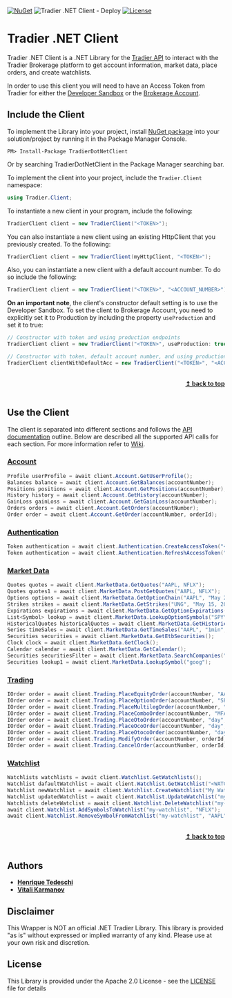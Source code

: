 [![NuGet](https://img.shields.io/nuget/v/tradier-dotnet-client.svg)](https://www.nuget.org/packages/tradier-dotnet-client/) ![Tradier .NET Client - Deploy](https://github.com/vitali-karmanov/tradier-dotnet-client/workflows/Tradier%20.NET%20Client%20-%20Deploy/badge.svg) [![License](https://img.shields.io/badge/License-Apache%202.0-blue.svg)](https://opensource.org/licenses/Apache-2.0)



# Tradier .NET Client

Tradier .NET Client is a .NET Library for the [Tradier API](https://documentation.tradier.com/) to interact with the Tradier Brokerage platform to get account information, market data, place orders, and create watchlists. 

In order to use this client you will need to have an Access Token from Tradier for either the [Developer Sandbox](https://developer.tradier.com/user/sign_up) or the [Brokerage Account](https://documentation.tradier.com/brokerage-api).

## Include the Client

To implement the Library into your project, install [NuGet package](https://www.nuget.org/packages/tradier-dotnet-client/) into your solution/project by running it in the Package Manager Console.
````
PM> Install-Package TradierDotNetClient
````
Or by searching TradierDotNetClient in the Package Manager searching bar.

To implement the client into your project, include the `Tradier.Client` namespace:
```csharp
using Tradier.Client;
```

To instantiate a new client in your program, include the following:

```csharp
TradierClient client = new TradierClient("<TOKEN>");
```

You can also instantiate a new client using an existing HttpClient that you previously created. To the following:
```csharp
TradierClient client = new TradierClient(myHttpClient, "<TOKEN>");
```

Also, you can instantiate a new client with a default account number. To do so include the following:

```csharp
TradierClient client = new TradierClient("<TOKEN>", "<ACCOUNT_NUMBER>");
```
**On an important note**, the client's constructor default setting is to use the Developer Sandbox. To set the client to Brokerage Account, you need to explicitly set it to Production by including the property `useProduction` and set it to true:

```csharp
// Constructor with token and using production endpoints
TradierClient client = new TradierClient("<TOKEN>", useProduction: true);

// Constructor with token, default account number, and using production endpoints
TradierClient clientWithDefaultAcc = new TradierClient("<TOKEN>", "<ACCOUNT_NUMBER>", useProduction: true);
```

<br/>
<div align="right">
    <b><a href="#tradier-net-client">↥ back to top</a></b>
</div>
<br/>

## Use the Client

The client is separated into different sections and follows the [API documentation](https://documentation.tradier.com/) outline. Below are described all the supported API calls for each section. For more information refer to [Wiki](https://github.com/vitali-karmanov/tradier-dotnet-client/wiki).

### [Account](https://github.com/vitali-karmanov/tradier-dotnet-client/wiki/Using-Account-methods)
```csharp
Profile userProfile = await client.Account.GetUserProfile();
Balances balance = await client.Account.GetBalances(accountNumber);
Positions positions = await client.Account.GetPositions(accountNumber);
History history = await client.Account.GetHistory(accountNumber);
GainLoss gainLoss = await client.Account.GetGainLoss(accountNumber);
Orders orders = await client.Account.GetOrders(accountNumber);
Order order = await client.Account.GetOrder(accountNumber, orderId);
```

### [Authentication](https://github.com/vitali-karmanov/tradier-dotnet-client/wiki/Using-Authentication-methods)
```csharp
Token authentication = await client.Authentication.CreateAccessToken("<CODE>");
Token authentication = await client.Authentication.RefreshAccessToken("<TOKEN>");
```

### [Market Data](https://github.com/vitali-karmanov/tradier-dotnet-client/wiki/Using-Market-Data-methods)
```csharp
Quotes quotes = await client.MarketData.GetQuotes("AAPL, NFLX");
Quotes quotes1 = await client.MarketData.PostGetQuotes("AAPL, NFLX");
Options options = await client.MarketData.GetOptionChain("AAPL", "May 27, 2020");
Strikes strikes = await client.MarketData.GetStrikes("UNG", "May 15, 2020");
Expirations expirations = await client.MarketData.GetOptionExpirations("AAPL");
List<Symbol> lookup = await client.MarketData.LookupOptionSymbols("SPY");
HistoricalQuotes historicalQuotes = await client.MarketData.GetHistoricalQuotes("AAPL", "daily", "January 1, 2020", "May 15, 2020");
Series timeSales = await client.MarketData.GetTimeSales("AAPL", "1min", "June 15, 2020", "June 22, 2020");
Securities securities = await client.MarketData.GetEtbSecurities();
Clock clock = await client.MarketData.GetClock();
Calendar calendar = await client.MarketData.GetCalendar();
Securities securitiesFilter = await client.MarketData.SearchCompanies("NY");
Securities lookup1 = await client.MarketData.LookupSymbol("goog");
```
### [Trading](https://github.com/vitali-karmanov/tradier-dotnet-client/wiki/Using-Trading-methods)

```csharp
IOrder order = await client.Trading.PlaceEquityOrder(accountNumber, "AAPL", "buy", 10, "market", "day");
IOrder order = await client.Trading.PlaceOptionOrder(accountNumber, "SPY", "SPY140118C00195000", "buy_to_open", 10, "market", "day", preview: true);
IOrder order = await client.Trading.PlaceMultilegOrder(accountNumber, "MFA", "credit", "day", new List<(string, string, int)> { ("AAPL", "buy", 10), ("IBM", "buy", 5) }, 1.00);
IOrder order = await client.Trading.PlaceComboOrder(accountNumber, "MFA", "credit", "day", new List<(string, string, int)> { ("AAPL", "buy", 10), ("IBM", "buy", 5) }, 1.00);
IOrder order = await client.Trading.PlaceOtoOrder(accountNumber, "day", new List<(string, int, string, string, string, double?, double?)> { ("SPY", 10, "limit", "SPY190605C00282000", "buy_to_open", 1.00, 1.00) });
IOrder order = await client.Trading.PlaceOcoOrder(accountNumber, "day", new List<(string, int, string, string, string, double?, double?)> { ("SPY", 10, "limit", "SPY190605C00282000", "buy_to_open", 1.00, 1.00) });
IOrder order = await client.Trading.PlaceOtocoOrder(accountNumber, "day", new List<(string, int, string, string, string, double?, double?)> { ("SPY", 10, "limit", "SPY190605C00282000", "buy_to_open", 1.00, 1.00) });
IOrder order = await client.Trading.ModifyOrder(accountNumber, orderId, "limit", "day", "1.00", "1.00");
IOrder order = await client.Trading.CancelOrder(accountNumber, orderId);
```

### [Watchlist](https://github.com/vitali-karmanov/tradier-dotnet-client/wiki/Using-Watchlist-methods)

```csharp
Watchlists watchlists = await client.Watchlist.GetWatchlists();
Watchlist dafaultWatchlist = await client.Watchlist.GetWatchlist("<WATCHLIST_ID>");
Watchlist newWatchlist = await client.Watchlist.CreateWatchlist("My Watchlist", "AAPL,IBM");
Watchlist updatedWatchlist = await client.Watchlist.UpdateWatchlist("my-watchlist", "My First Watchlist", "SPY");
Watchlists deleteWatclist = await client.Watchlist.DeleteWatchlist("my-watchlist");
await client.Watchlist.AddSymbolsToWatchlist("my-watchlist", "NFLX");
await client.Watchlist.RemoveSymbolFromWatchlist("my-watchlist", "AAPL");
```

<br/>
<div align="right">
    <b><a href="#tradier-net-client">↥ back to top</a></b>
</div>
<br/>

## Authors

* **[Henrique Tedeschi](https://github.com/htedeschi)**
* **[Vitali Karmanov](https://github.com/vitali-karmanov)**

## Disclaimer

This Wrapper is NOT an official .NET Tradier Library. This library is provided "as is" without expressed or implied warranty of any kind. Please use at your own risk and discretion.

## License
This Library is provided under the Apache 2.0 License - see the [LICENSE](https://github.com/vitali-karmanov/tradier-dotnet-client/blob/master/LICENSE) file for details
